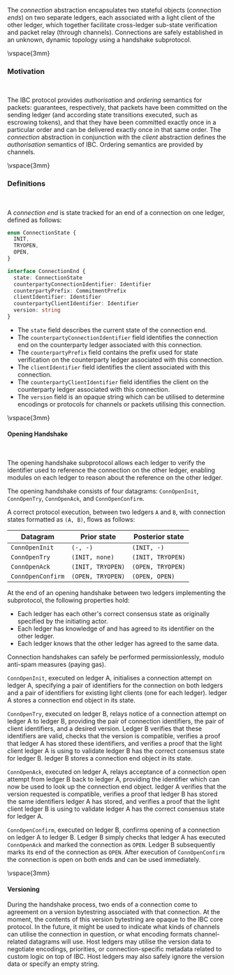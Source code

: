 The *connection* abstraction encapsulates two stateful objects (*connection ends*) on two separate ledgers, each associated with a light client of the other ledger, which together facilitate cross-ledger sub-state verification and packet relay (through channels). Connections are safely established in an unknown, dynamic topology using a handshake subprotocol. 

\vspace{3mm}

### Motivation

&nbsp;

The IBC protocol provides *authorisation* and *ordering* semantics for packets: guarantees, respectively, that packets have been committed on the sending ledger (and according state transitions executed, such as escrowing tokens), and that they have been committed exactly once in a particular order and can be delivered exactly once in that same order. The *connection* abstraction in conjunction with the *client* abstraction  defines the *authorisation* semantics of IBC. Ordering semantics are provided by channels.

\vspace{3mm}

### Definitions

&nbsp;

A *connection end* is state tracked for an end of a connection on one ledger, defined as follows:

```typescript
enum ConnectionState {
  INIT,
  TRYOPEN,
  OPEN,
}
```

```typescript
interface ConnectionEnd {
  state: ConnectionState
  counterpartyConnectionIdentifier: Identifier
  counterpartyPrefix: CommitmentPrefix
  clientIdentifier: Identifier
  counterpartyClientIdentifier: Identifier
  version: string
}
```

- The `state` field describes the current state of the connection end.
- The `counterpartyConnectionIdentifier` field identifies the connection end on the counterparty ledger associated with this connection.
- The `counterpartyPrefix` field contains the prefix used for state verification on the counterparty ledger associated with this connection.
- The `clientIdentifier` field identifies the client associated with this connection.
- The `counterpartyClientIdentifier` field identifies the client on the counterparty ledger associated with this connection.
- The `version` field is an opaque string which can be utilised to determine encodings or protocols for channels or packets utilising this connection.

\vspace{3mm}

#### Opening Handshake

&nbsp;

The opening handshake subprotocol allows each ledger to verify the identifier used to reference the connection on the other ledger, enabling modules on each ledger to reason about the reference on the other ledger.

The opening handshake consists of four datagrams: `ConnOpenInit`, `ConnOpenTry`, `ConnOpenAck`, and `ConnOpenConfirm`.

A correct protocol execution, between two ledgers `A` and `B`, with connection states formatted as `(A, B)`, flows as follows:

| Datagram          | Prior state       | Posterior state   |
| ----------------- | ----------------- | ----------------- |
| `ConnOpenInit`    | `(-, -)`          | `(INIT, -)`       |
| `ConnOpenTry`     | `(INIT, none)`    | `(INIT, TRYOPEN)` |
| `ConnOpenAck`     | `(INIT, TRYOPEN)` | `(OPEN, TRYOPEN)` |
| `ConnOpenConfirm` | `(OPEN, TRYOPEN)` | `(OPEN, OPEN)`    |

At the end of an opening handshake between two ledgers implementing the subprotocol, the following properties hold:

- Each ledger has each other's correct consensus state as originally specified by the initiating actor.
- Each ledger has knowledge of and has agreed to its identifier on the other ledger.
- Each ledger knows that the other ledger has agreed to the same data.

Connection handshakes can safely be performed permissionlessly, modulo anti-spam measures (paying gas).

`ConnOpenInit`, executed on ledger A, initialises a connection attempt on ledger A, specifying a pair of identifiers
for the connection on both ledgers and a pair of identifiers for existing light clients (one for
each ledger). ledger A stores a connection end object in its state.

`ConnOpenTry`, executed on ledger B, relays notice of a connection attempt on ledger A to ledger B,
providing the pair of connection identifiers, the pair of client identifiers, and a desired version.
Ledger B verifies that these identifiers are valid, checks that the version is compatible, verifies
a proof that ledger A has stored these identifiers, and verifies a proof that the light client ledger A
is using to validate ledger B has the correct consensus state for ledger B. ledger B stores a connection
end object in its state.

`ConnOpenAck`, executed on ledger A, relays acceptance of a connection open attempt from ledger B back to ledger A,
providing the identifier which can now be used to look up the connection end object. ledger A verifies
that the version requested is compatible, verifies a proof that ledger B has stored the same identifiers
ledger A has stored, and verifies a proof that the light client ledger B is using to validate ledger A has the
correct consensus state for ledger A.

`ConnOpenConfirm`, executed on ledger B, confirms opening of a connection on ledger A to ledger B.
Ledger B simply checks that ledger A has executed `ConnOpenAck` and marked the connection as `OPEN`.
Ledger B subsequently marks its end of the connection as `OPEN`. After execution of `ConnOpenConfirm`
the connection is open on both ends and can be used immediately.

\vspace{3mm}

#### Versioning

During the handshake process, two ends of a connection come to agreement on a version bytestring associated
with that connection. At the moment, the contents of this version bytestring are opaque to the IBC core protocol.
In the future, it might be used to indicate what kinds of channels can utilise the connection in question, or
what encoding formats channel-related datagrams will use. Host ledgers may utilise the version data
to negotiate encodings, priorities, or connection-specific metadata related to custom logic on top of IBC.
Host ledgers may also safely ignore the version data or specify an empty string.
